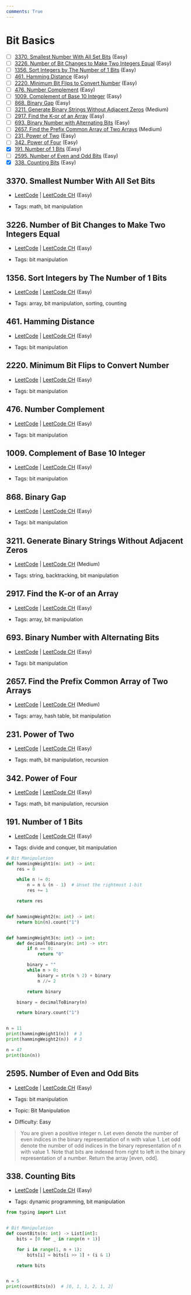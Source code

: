 ```yaml
---
comments: True
---
```


# Bit Basics

- [ ] [3370. Smallest Number With All Set Bits](https://leetcode.cn/problems/smallest-number-with-all-set-bits/) (Easy)
- [ ] [3226. Number of Bit Changes to Make Two Integers Equal](https://leetcode.cn/problems/number-of-bit-changes-to-make-two-integers-equal/) (Easy)
- [ ] [1356. Sort Integers by The Number of 1 Bits](https://leetcode.cn/problems/sort-integers-by-the-number-of-1-bits/) (Easy)
- [ ] [461. Hamming Distance](https://leetcode.cn/problems/hamming-distance/) (Easy)
- [ ] [2220. Minimum Bit Flips to Convert Number](https://leetcode.cn/problems/minimum-bit-flips-to-convert-number/) (Easy)
- [ ] [476. Number Complement](https://leetcode.cn/problems/number-complement/) (Easy)
- [ ] [1009. Complement of Base 10 Integer](https://leetcode.cn/problems/complement-of-base-10-integer/) (Easy)
- [ ] [868. Binary Gap](https://leetcode.cn/problems/binary-gap/) (Easy)
- [ ] [3211. Generate Binary Strings Without Adjacent Zeros](https://leetcode.cn/problems/generate-binary-strings-without-adjacent-zeros/) (Medium)
- [ ] [2917. Find the K-or of an Array](https://leetcode.cn/problems/find-the-k-or-of-an-array/) (Easy)
- [ ] [693. Binary Number with Alternating Bits](https://leetcode.cn/problems/binary-number-with-alternating-bits/) (Easy)
- [ ] [2657. Find the Prefix Common Array of Two Arrays](https://leetcode.cn/problems/find-the-prefix-common-array-of-two-arrays/) (Medium)
- [ ] [231. Power of Two](https://leetcode.cn/problems/power-of-two/) (Easy)
- [ ] [342. Power of Four](https://leetcode.cn/problems/power-of-four/) (Easy)
- [x] [191. Number of 1 Bits](https://leetcode.cn/problems/number-of-1-bits/) (Easy)
- [ ] [2595. Number of Even and Odd Bits](https://leetcode.cn/problems/number-of-even-and-odd-bits/) (Easy)
- [x] [338. Counting Bits](https://leetcode.cn/problems/counting-bits/) (Easy)

## 3370. Smallest Number With All Set Bits

-   [LeetCode](https://leetcode.com/problems/smallest-number-with-all-set-bits/) | [LeetCode CH](https://leetcode.cn/problems/smallest-number-with-all-set-bits/) (Easy)

-   Tags: math, bit manipulation

## 3226. Number of Bit Changes to Make Two Integers Equal

-   [LeetCode](https://leetcode.com/problems/number-of-bit-changes-to-make-two-integers-equal/) | [LeetCode CH](https://leetcode.cn/problems/number-of-bit-changes-to-make-two-integers-equal/) (Easy)

-   Tags: bit manipulation

## 1356. Sort Integers by The Number of 1 Bits

-   [LeetCode](https://leetcode.com/problems/sort-integers-by-the-number-of-1-bits/) | [LeetCode CH](https://leetcode.cn/problems/sort-integers-by-the-number-of-1-bits/) (Easy)

-   Tags: array, bit manipulation, sorting, counting

## 461. Hamming Distance

-   [LeetCode](https://leetcode.com/problems/hamming-distance/) | [LeetCode CH](https://leetcode.cn/problems/hamming-distance/) (Easy)

-   Tags: bit manipulation

## 2220. Minimum Bit Flips to Convert Number

-   [LeetCode](https://leetcode.com/problems/minimum-bit-flips-to-convert-number/) | [LeetCode CH](https://leetcode.cn/problems/minimum-bit-flips-to-convert-number/) (Easy)

-   Tags: bit manipulation

## 476. Number Complement

-   [LeetCode](https://leetcode.com/problems/number-complement/) | [LeetCode CH](https://leetcode.cn/problems/number-complement/) (Easy)

-   Tags: bit manipulation

## 1009. Complement of Base 10 Integer

-   [LeetCode](https://leetcode.com/problems/complement-of-base-10-integer/) | [LeetCode CH](https://leetcode.cn/problems/complement-of-base-10-integer/) (Easy)

-   Tags: bit manipulation

## 868. Binary Gap

-   [LeetCode](https://leetcode.com/problems/binary-gap/) | [LeetCode CH](https://leetcode.cn/problems/binary-gap/) (Easy)

-   Tags: bit manipulation

## 3211. Generate Binary Strings Without Adjacent Zeros

-   [LeetCode](https://leetcode.com/problems/generate-binary-strings-without-adjacent-zeros/) | [LeetCode CH](https://leetcode.cn/problems/generate-binary-strings-without-adjacent-zeros/) (Medium)

-   Tags: string, backtracking, bit manipulation

## 2917. Find the K-or of an Array

-   [LeetCode](https://leetcode.com/problems/find-the-k-or-of-an-array/) | [LeetCode CH](https://leetcode.cn/problems/find-the-k-or-of-an-array/) (Easy)

-   Tags: array, bit manipulation

## 693. Binary Number with Alternating Bits

-   [LeetCode](https://leetcode.com/problems/binary-number-with-alternating-bits/) | [LeetCode CH](https://leetcode.cn/problems/binary-number-with-alternating-bits/) (Easy)

-   Tags: bit manipulation

## 2657. Find the Prefix Common Array of Two Arrays

-   [LeetCode](https://leetcode.com/problems/find-the-prefix-common-array-of-two-arrays/) | [LeetCode CH](https://leetcode.cn/problems/find-the-prefix-common-array-of-two-arrays/) (Medium)

-   Tags: array, hash table, bit manipulation

## 231. Power of Two

-   [LeetCode](https://leetcode.com/problems/power-of-two/) | [LeetCode CH](https://leetcode.cn/problems/power-of-two/) (Easy)

-   Tags: math, bit manipulation, recursion

## 342. Power of Four

-   [LeetCode](https://leetcode.com/problems/power-of-four/) | [LeetCode CH](https://leetcode.cn/problems/power-of-four/) (Easy)

-   Tags: math, bit manipulation, recursion

## 191. Number of 1 Bits

-   [LeetCode](https://leetcode.com/problems/number-of-1-bits/) | [LeetCode CH](https://leetcode.cn/problems/number-of-1-bits/) (Easy)

-   Tags: divide and conquer, bit manipulation

```python title="191. Number of 1 Bits - Python Solution"
# Bit Manipulation
def hammingWeight1(n: int) -> int:
    res = 0

    while n != 0:
        n = n & (n - 1)  # Unset the rightmost 1-bit
        res += 1

    return res


def hammingWeight2(n: int) -> int:
    return bin(n).count("1")


def hammingWeight3(n: int) -> int:
    def decimalToBinary(n: int) -> str:
        if n == 0:
            return "0"

        binary = ""
        while n > 0:
            binary = str(n % 2) + binary
            n //= 2

        return binary

    binary = decimalToBinary(n)

    return binary.count("1")


n = 11
print(hammingWeight1(n))  # 3
print(hammingWeight2(n))  # 3

n = 47
print(bin(n))

```

## 2595. Number of Even and Odd Bits

-   [LeetCode](https://leetcode.com/problems/number-of-even-and-odd-bits/) | [LeetCode CH](https://leetcode.cn/problems/number-of-even-and-odd-bits/) (Easy)

-   Tags: bit manipulation
-   Topic: Bit Manipulation
-   Difficulty: Easy

> You are given a positive integer n.
> Let even denote the number of even indices in the binary representation of n with value 1.
> Let odd denote the number of odd indices in the binary representation of n with value 1.
> Note that bits are indexed from right to left in the binary representation of a number.
> Return the array [even, odd].

## 338. Counting Bits

-   [LeetCode](https://leetcode.com/problems/counting-bits/) | [LeetCode CH](https://leetcode.cn/problems/counting-bits/) (Easy)

-   Tags: dynamic programming, bit manipulation

```python title="338. Counting Bits - Python Solution"
from typing import List


# Bit Manipulation
def countBits(n: int) -> List[int]:
    bits = [0 for _ in range(n + 1)]

    for i in range(1, n + 1):
        bits[i] = bits[i >> 1] + (i & 1)

    return bits


n = 5
print(countBits(n))  # [0, 1, 1, 2, 1, 2]

```
